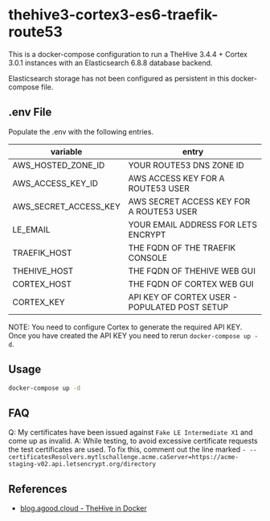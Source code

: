 # thehive3-cortex3-es6-traefik-route53

This is a docker-compose configuration to run a TheHive 3.4.4 + Cortex 3.0.1 instances with an Elasticsearch 6.8.8 database backend.

Elasticsearch storage has not been configured as persistent in this docker-compose file.

## .env File

Populate the .env with the following entries.  

| variable              | entry                                         |
|-----------------------|-----------------------------------------------|
| AWS_HOSTED_ZONE_ID    | YOUR ROUTE53 DNS ZONE ID                      |
| AWS_ACCESS_KEY_ID     | AWS ACCESS KEY FOR A ROUTE53 USER             |
| AWS_SECRET_ACCESS_KEY | AWS SECRET ACCESS KEY FOR A ROUTE53 USER      |
| LE_EMAIL              | YOUR EMAIL ADDRESS FOR LETS ENCRYPT           |
| TRAEFIK_HOST          | THE FQDN OF THE TRAEFIK CONSOLE               |
| THEHIVE_HOST          | THE FQDN OF THEHIVE WEB GUI                   |
| CORTEX_HOST           | THE FQDN OF CORTEX WEB GUI                    |
| CORTEX_KEY            | API KEY OF CORTEX USER - POPULATED POST SETUP |

NOTE: You need to configure Cortex to generate the required API KEY.  Once you have created the API KEY you need to rerun `docker-compose up -d`.

## Usage

```bash
docker-compose up -d
```

## FAQ

Q: My certificates have been issued against `Fake LE Intermediate X1` and come up as invalid.
A: While testing, to avoid excessive certificate requests the test certificates are used.  To fix this, comment out the line marked `- --certificatesResolvers.mytlschallenge.acme.caServer=https://acme-staging-v02.api.letsencrypt.org/directory`

## References

- [blog.agood.cloud - TheHive in Docker](<https://blog.agood.cloud/posts/2020/05/07/thehive-in-docker/>)
